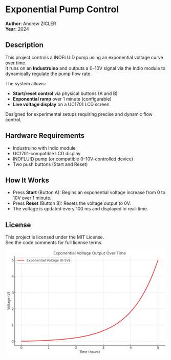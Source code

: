 # Exponential Pump Control

**Author**: Andrew ZICLER  
**Year**: 2024  

## Description

This project controls a INOFLUID pump using an exponential voltage curve over time.  
It runs on an **Industruino** and outputs a 0–10V signal via the Indio module to dynamically regulate the pump flow rate.

The system allows:
- **Start/reset control** via physical buttons (A and B)
- **Exponential ramp** over 1 minute (configurable)
- **Live voltage display** on a UC1701 LCD screen

Designed for experimental setups requiring precise and dynamic flow control.

## Hardware Requirements

- Industruino with Indio module  
- UC1701-compatible LCD display  
- INOFLUID pump (or compatible 0–10V-controlled device)  
- Two push buttons (Start and Reset)  

## How It Works

- Press **Start** (Button A): Begins an exponential voltage increase from 0 to 10V over 1 minute.
- Press **Reset** (Button B): Resets the voltage output to 0V.
- The voltage is updated every 100 ms and displayed in real-time.

## License

This project is licensed under the MIT License.  
See the code comments for full license terms.

![](graph.png)
